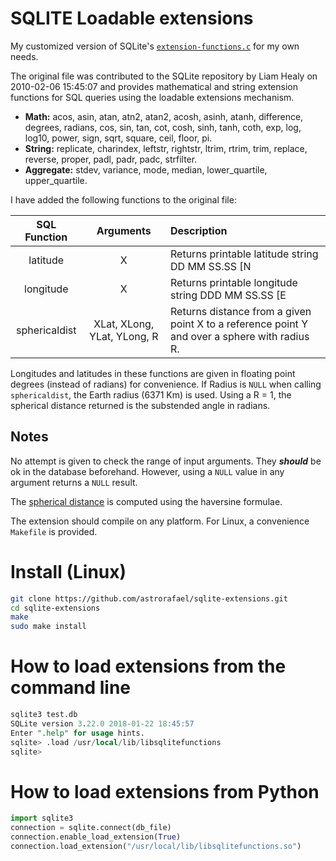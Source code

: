 # SQLITE Loadable extensions

My customized version of SQLite's [`extension-functions.c`](https://www.sqlite.org/contrib/download/extension-functions.c?get=25) for my own needs.

The original file was contributed to the SQLite repository by Liam Healy on 2010-02-06 15:45:07 and provides mathematical and string extension functions for SQL queries using the loadable extensions mechanism. 

*  **Math:** acos, asin, atan, atn2, atan2, acosh, asinh, atanh, difference, degrees, radians, cos, sin, tan, cot, cosh, sinh, tanh, coth, exp, log, log10, power, sign, sqrt, square, ceil, floor, pi. 
* **String:** replicate, charindex, leftstr, rightstr, ltrim, rtrim, trim, replace, reverse, proper, padl, padr, padc, strfilter. 
* **Aggregate:** stdev, variance, mode, median, lower_quartile, upper_quartile.

I have added the following functions to the original file:

| SQL Function   |  Arguments                  | Description                                 
|:--------------:|:---------------------------:|:------------------------------------------------------------------------------------------|
| latitude       | X                           | Returns printable latitude string   DD MM SS.SS \[N|S] given latitude X in floating point degrees.
| longitude      | X                           | Returns printable longitude string DDD MM SS.SS \[E|W] given longitude X in floating point degrees.
| sphericaldist  | XLat, XLong, YLat, YLong, R | Returns distance from a given point X to a reference point Y and over a sphere with radius R.

Longitudes and latitudes in these functions are given in floating point degrees (instead of radians) for convenience.
If Radius is `NULL` when calling `sphericaldist`, the Earth radius (6371 Km) is used. Using a R = 1, the spherical distance returned is the substended angle in radians.

## Notes

No attempt is given to check the range of input arguments. They ***should*** be ok in the database beforehand. However, using a `NULL` value in any argument returns a `NULL` result.

The [spherical distance](https://en.wikipedia.org/wiki/Great-circle_distance) is computed using the haversine formulae.

The extension should compile on any platform. For Linux, a convenience `Makefile` is provided.

# Install (Linux)

```bash
git clone https://github.com/astrorafael/sqlite-extensions.git
cd sqlite-extensions
make
sudo make install
```

# How to load extensions from the command line

```sql
sqlite3 test.db
SQLite version 3.22.0 2018-01-22 18:45:57
Enter ".help" for usage hints.
sqlite> .load /usr/local/lib/libsqlitefunctions
sqlite>
```

# How to load extensions from Python
```python
import sqlite3
connection = sqlite.connect(db_file)
connection.enable_load_extension(True)
connection.load_extension("/usr/local/lib/libsqlitefunctions.so")
```
